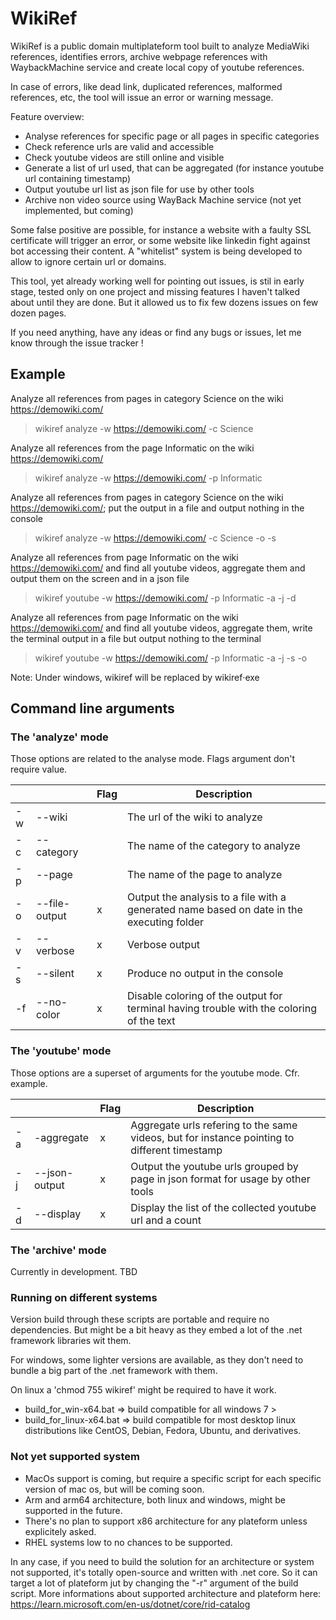 # WikiRef


WikiRef is a public domain multiplateform tool built to analyze MediaWiki references, identifies errors, archive webpage references with WaybackMachine service and create local copy of youtube references.

In case of errors, like dead link, duplicated references, malformed references, etc, the tool will issue an error or warning message.

Feature overview:
 - Analyse references for specific page or all pages in specific categories
 - Check reference urls are valid and accessible
 - Check youtube videos are still online and visible
 - Generate a list of url used, that can be aggregated (for instance youtube url containing timestamp)
 - Output youtube url list as json file for use by other tools
 - Archive non video source using WayBack Machine service (not yet implemented, but coming)

Some false positive are possible, for instance a website with a faulty SSL certificate will trigger an error, or some website like linkedin fight against bot accessing their content. A "whitelist" system is being developed to allow to ignore certain url or domains.

This tool, yet already working well for pointing out issues, is stil in early stage, tested only on one project and missing features I haven't talked about until they are done. But it allowed us to fix few dozens issues on few dozen pages. 

If you need anything, have any ideas or find any bugs or issues, let me know through the issue tracker !

## Example

Analyze all references from pages in category Science on the wiki https://demowiki.com/
> wikiref analyze -w https://demowiki.com/ -c Science

Analyze all references from the page Informatic on the wiki https://demowiki.com/
> wikiref analyze -w https://demowiki.com/ -p Informatic

Analyze all references from pages in category Science on the wiki https://demowiki.com/; put the output in a file and output nothing in the console
> wikiref analyze -w https://demowiki.com/ -c Science -o -s

Analyze all references from page Informatic on the wiki https://demowiki.com/ and find all youtube videos, aggregate them and output them on the screen and in a json file
> wikiref youtube -w https://demowiki.com/ -p Informatic -a -j -d

Analyze all references from page Informatic on the wiki https://demowiki.com/ and find all youtube videos, aggregate them, write the terminal output in a file but output nothing to the terminal
> wikiref youtube -w https://demowiki.com/ -p Informatic -a -j -s -o

Note: Under windows, wikiref will be replaced by wikiref‧exe

##  Command line arguments

### The 'analyze' mode

Those options are related to the analyse mode.
Flags argument don't require value.

|  |  | Flag | Description |
|---|---|---|---|
| -w | --wiki |  | The url of the wiki to analyze |
| -c | --category |  | The name of the category to analyze |
| -p | --page |  | The name of the page to analyze |
| -o | --file-output | x | Output the analysis to a file with a generated name based on date in the executing folder |
| -v | --verbose | x | Verbose output |
| -s | --silent | x | Produce no output in the console |
| -f | --no-color | x | Disable coloring of the output for terminal having trouble with the coloring of the text |

### The 'youtube' mode

Those options are a superset of arguments for the youtube mode. Cfr. example.

|  |  | Flag | Description |
|---|---|---|---|
| -a | -aggregate | x | Aggregate urls refering to the same videos, but for instance pointing to different timestamp |
| -j | --json-output | x | Output the youtube urls grouped by page in json format for usage by other tools |
| -d | --display | x | Display the list of the collected youtube url and a count |

### The 'archive' mode

Currently in development. TBD

### Running on different systems

Version build through these scripts are portable and require no dependencies. But might be a bit heavy as they embed a lot of the .net framework libraries wit them.

For windows, some lighter versions are available, as they don't need to bundle a big part of the .net framework with them.

On linux a 'chmod 755 wikiref' might be required to have it work.

- build_for_win-x64.bat => build compatible for all windows 7 >
- build_for_linux-x64.bat => build compatible for most desktop linux distributions like CentOS, Debian, Fedora, Ubuntu, and derivatives.

### Not yet supported system
- MacOs support is coming, but require a specific script for each specific version of mac os, but will be coming soon.
- Arm and arm64 architecture, both linux and windows, might be supported in the future.
- There's no plan to support x86 architecture for any plateform unless explicitely asked.
- RHEL systems low to no chances to be supported.

In any case, if you need to build the solution for an architecture or system not supported, it's totally open-source and written with .net core. So it can target a lot of plateform jut by changing the "-r" argument of the build script. More informations about supported architecture and plateform here: https://learn.microsoft.com/en-us/dotnet/core/rid-catalog

